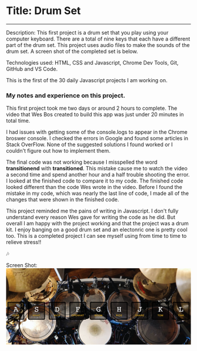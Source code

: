 # Title: Drum Set

---

Description: This first project is a drum set that you play using your computer keyboard. There are a total of nine keys that each have a different part of the drum set. This project uses audio files to make the sounds of the drum set. A screen shot of the completed set is below.

Technologies used: HTML, CSS and Javascript, Chrome Dev Tools, Git, GitHub and VS Code.

This is the first of the 30 daily Javascript projects I am working on.

### My notes and experience on this project.

This first project took me two days or around 2 hours to complete. The video that Wes Bos created to build this app was just under 20 minutes in total time.

I had issues with getting some of the console.logs to appear in the Chrome broswer console. I checked the errors in Google and found some articles in Stack OverFlow. None of the suggested solutions I found worked or I couldn't figure out how to implement them.

The final code was not working because I misspelled the word **transitionend** with **transitioned**. This mistake cause me to watch the video a second time and spend another hour and a half trouble shooting the error. I looked at the finished code to compare it to my code. The finished code looked different than the code Wes wrote in the video. Before I found the mistake in my code, which was nearly the last line of code, I made all of the changes that were shown in the finished code.

This project reminded me the pains of writing in Javascript. I don't fully understand every reason Wes gave for writing the code as he did. But overall I am happy with the project working and that the project was a drum kit. I enjoy banging on a good drum set and an electonric one is pretty cool too. This is a completed project I can see myself using from time to time to relieve stress!!

:notes:

Screen Shot:
![alt text](screenshot.png "drum set")
